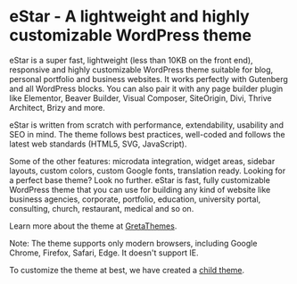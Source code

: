 # eStar - A lightweight and highly customizable WordPress theme

eStar is a super fast, lightweight (less than 10KB on the front end), responsive and highly customizable WordPress theme suitable for blog, personal portfolio and business websites. It works perfectly with Gutenberg and all WordPress blocks. You can also pair it with any page builder plugin like Elementor, Beaver Builder, Visual Composer, SiteOrigin, Divi, Thrive Architect, Brizy and more.

eStar is written from scratch with performance, extendability, usability and SEO in mind. The theme follows best practices, well-coded and follows the latest web standards (HTML5, SVG, JavaScript).

Some of the other features: microdata integration, widget areas, sidebar layouts, custom colors, custom Google fonts, translation ready. Looking for a perfect base theme? Look no further. eStar is fast, fully customizable WordPress theme that you can use for building any kind of website like business agencies, corporate, portfolio, education, university portal, consulting, church, restaurant, medical and so on.

Learn more about the theme at [GretaThemes](https://gretathemes.com/wordpress-themes/estar/).

Note: The theme supports only modern browsers, including Google Chrome, Firefox, Safari, Edge. It doesn't support IE.

To customize the theme at best, we have created a [child theme](https://github.com/elightup/estar-child).
